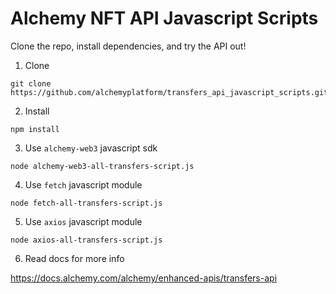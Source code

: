 # Alchemy NFT API Javascript Scripts

Clone the repo, install dependencies, and try the API out!

1. Clone

```
git clone https://github.com/alchemyplatform/transfers_api_javascript_scripts.git
```

2. Install

```
npm install
```

3. Use `alchemy-web3` javascript sdk

```
node alchemy-web3-all-transfers-script.js
```

4. Use `fetch` javascript module

```
node fetch-all-transfers-script.js
```

5. Use `axios` javascript module

```
node axios-all-transfers-script.js
```

6. Read docs for more info

https://docs.alchemy.com/alchemy/enhanced-apis/transfers-api
